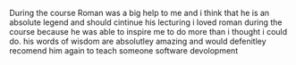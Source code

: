 During the course Roman was a big help to me and i think that he is an absolute legend and should cintinue his lecturing
i loved roman during the course because he was able to inspire me to do more than i thought i could do. 
his words of wisdom are absolutley amazing and would defenitley recomend him again to teach someone software devolopment

